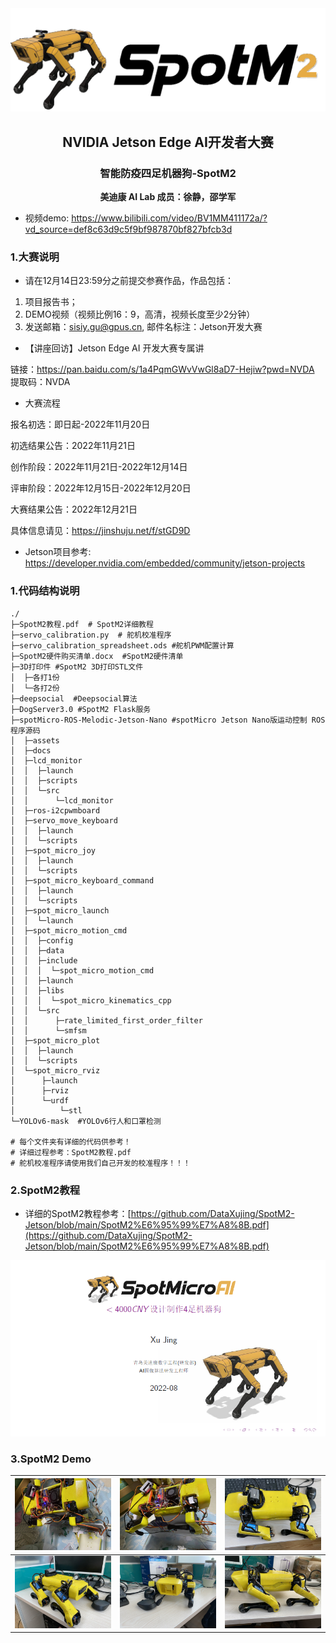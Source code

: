 <div align='center'>
    <img src="./images/logo.png">
</div>



<h2 align='center'> NVIDIA Jetson Edge AI开发者大赛</h2>

<h3 align='center'>智能防疫四足机器狗-SpotM2</h3>

<p align='center'><b>美迪康 AI Lab 成员：徐静，邵学军</b></p>

+ 视频demo: https://www.bilibili.com/video/BV1MM411172a/?vd_source=def8c63d9c5f9bf987870bf827bfcb3d

### 1.大赛说明

+ 请在12月14日23:59分之前提交参赛作品，作品包括：

1. 项目报告书；
2. DEMO视频（视频比例16：9，高清，视频长度至少2分钟）
3. 发送邮箱：sisiy.gu@gpus.cn, 邮件名标注：Jetson开发大赛

+ 【讲座回访】Jetson Edge AI 开发大赛专属讲

链接：https://pan.baidu.com/s/1a4PqmGWvVwGl8aD7-Hejiw?pwd=NVDA 
提取码：NVDA 

+ 大赛流程

报名初选：即日起-2022年11月20日

初选结果公告：2022年11月21日

创作阶段：2022年11月21日-2022年12月14日

评审阶段：2022年12月15日-2022年12月20日

大赛结果公告：2022年12月21日

具体信息请见：https://jinshuju.net/f/stGD9D

+ Jetson项目参考:
  https://developer.nvidia.com/embedded/community/jetson-projects



### 1.代码结构说明

```shell
./
├─SpotM2教程.pdf  # SpotM2详细教程
├─servo_calibration.py  # 舵机校准程序
├─servo_calibration_spreadsheet.ods #舵机PWM配置计算
├─SpotM2硬件购买清单.docx  #SpotM2硬件清单
├─3D打印件 #SpotM2 3D打印STL文件
│  ├─各打1份
│  └─各打2份
├─deepsocial  #Deepsocial算法
├─DogServer3.0 #SpotM2 Flask服务  
├─spotMicro-ROS-Melodic-Jetson-Nano #spotMicro Jetson Nano版运动控制 ROS程序源码
│  ├─assets
│  ├─docs
│  ├─lcd_monitor
│  │  ├─launch
│  │  ├─scripts
│  │  └─src
│  │      └─lcd_monitor
│  ├─ros-i2cpwmboard
│  ├─servo_move_keyboard
│  │  ├─launch
│  │  └─scripts
│  ├─spot_micro_joy
│  │  ├─launch
│  │  └─scripts
│  ├─spot_micro_keyboard_command
│  │  ├─launch
│  │  └─scripts
│  ├─spot_micro_launch
│  │  └─launch
│  ├─spot_micro_motion_cmd
│  │  ├─config
│  │  ├─data
│  │  ├─include
│  │  │  └─spot_micro_motion_cmd
│  │  ├─launch
│  │  ├─libs
│  │  │  └─spot_micro_kinematics_cpp
│  │  └─src
│  │      ├─rate_limited_first_order_filter
│  │      └─smfsm
│  ├─spot_micro_plot
│  │  ├─launch
│  │  └─scripts
│  └─spot_micro_rviz
│      ├─launch
│      ├─rviz
│      └─urdf
│          └─stl
└─YOLOv6-mask  #YOLOv6行人和口罩检测

# 每个文件夹有详细的代码供参考！
# 详细过程参考：SpotM2教程.pdf
# 舵机校准程序请使用我们自己开发的校准程序！！！

```



### 2.SpotM2教程

+ 详细的SpotM2教程参考：[https://github.com/DataXujing/SpotM2-Jetson/blob/main/SpotM2%E6%95%99%E7%A8%8B.pdf](https://github.com/DataXujing/SpotM2-Jetson/blob/main/SpotM2%E6%95%99%E7%A8%8B.pdf)

[![](./images/pdf.png)](https://github.com/DataXujing/SpotM2-Jetson/blob/main/SpotM2%E6%95%99%E7%A8%8B.pdf)

### 3.SpotM2 Demo

| ![](./images/20221115_IMG_4510.JPG) | ![](./images/20221115_IMG_4511.JPG) | ![](./images/IMG_4730.JPG) |
| ----------------------------------- | ----------------------------------- | -------------------------- |
| ![](./images/IMG_4731.JPG)          | ![](./images/IMG_4732.JPG)          | ![](./images/IMG_4733.JPG) |

